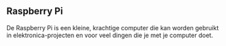 ## Raspberry Pi

De Raspberry Pi is een kleine, krachtige computer die kan worden gebruikt in elektronica-projecten en voor veel dingen die je met je computer doet.